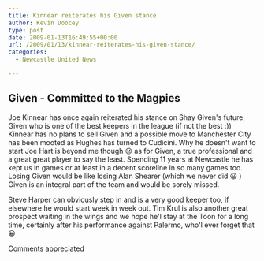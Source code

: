 ```yaml
---
title: Kinnear reiterates his Given stance
author: Kevin Doocey
type: post
date: 2009-01-13T16:49:55+00:00
url: /2009/01/13/kinnear-reiterates-his-given-stance/
categories:
  - Newcastle United News

---
```

## Given - Committed to the Magpies

Joe Kinnear has once again reiterated his stance on Shay Given's future, Given who is one of the best keepers in the league (if not the best :)) Kinnear has no plans to sell Given and a possible move to Manchester City has been mooted as Hughes has turned to Cudicini. Why he doesn't want to start Joe Hart is beyond me though 😐 as for Given, a true professional and a great great player to say the least. Spending 11 years at Newcastle he has kept us in games or at least in a decent scoreline in so many games too. Losing Given would be like losing Alan Shearer (which we never did 😀 ) Given is an integral part of the team and would be sorely missed.

Steve Harper can obviously step in and is a very good keeper too, if elsewhere he would start week in week out. Tim Krul is also another great prospect waiting in the wings and we hope he'l stay at the Toon for a long time, certainly after his performance against Palermo, who'l ever forget that 😀

Comments appreciated
